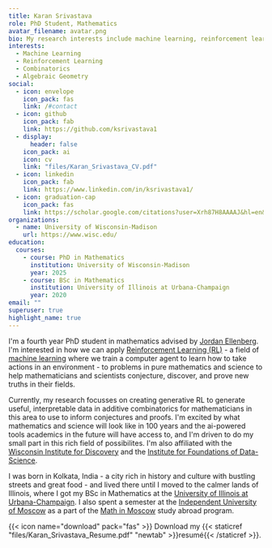 ```yaml
---
title: Karan Srivastava
role: PhD Student, Mathematics
avatar_filename: avatar.png
bio: My research interests include machine learning, reinforcement learning, combinatorics, and algebraic geometry
interests:
  - Machine Learning
  - Reinforcement Learning
  - Combinatorics
  - Algebraic Geometry
social:
  - icon: envelope
    icon_pack: fas
    link: /#contact
  - icon: github
    icon_pack: fab
    link: https://github.com/ksrivastava1
  - display:
      header: false
    icon_pack: ai
    icon: cv
    link: "files/Karan_Srivastava_CV.pdf" 
  - icon: linkedin
    icon_pack: fab
    link: https://www.linkedin.com/in/ksrivastava1/
  - icon: graduation-cap
    icon_pack: fas
    link: https://scholar.google.com/citations?user=Xrh87H8AAAAJ&hl=en&oi=sra
organizations:
  - name: University of Wisconsin-Madison
    url: https://www.wisc.edu/
education:
  courses:
    - course: PhD in Mathematics
      institution: University of Wisconsin-Madison
      year: 2025
    - course: BSc in Mathematics
      institution: University of Illinois at Urbana-Champaign
      year: 2020
email: ""
superuser: true
highlight_name: true
---
```

I'm a fourth year PhD student in mathematics advised by [Jordan Ellenberg](https://www.youtube.com/watch?v=kZTKuMBJP7Y). I'm interested in how we can apply [Reinforcement Learning (RL)](https://www.youtube.com/watch?v=zR11FLZ-O9M) - a field of [machine learning](https://www.youtube.com/watch?v=5q87K1WaoFI) where we train a computer agent to learn how to take actions in an environment - to problems in pure mathematics and science to help mathematicians and scientists conjecture, discover, and prove new truths in their fields. 

Currently, my research focusses on creating generative RL to generate useful, interpretable data in additive combinatorics for mathematicians in this area to use to inform conjectures and proofs. I'm excited by what mathematics and science will look like in 100 years and the ai-powered tools academics in the future will have access to, and I'm driven to do my small part in this rich field of possibilites. I'm also affiliated with the [Wisconsin Institute for Discovery](https://wid.wisc.edu/) and the [Institute for Foundations of Data-Science](https://ifds.info/).

I was born in Kolkata, India - a city rich in history and culture with bustling streets and great food - and lived there until I moved to the calmer lands of Illinois, where I got my BSc in Mathematics at the [University of Illinois at Urbana-Champaign](https://illinois.edu/). I also spent a semester at the [Independent University of Moscow](https://ium.mccme.ru/english/) as a part of the [Math in Moscow](https://mathinmoscow.org/) study abroad program.

{{< icon name="download" pack="fas" >}} Download my {{< staticref "files/Karan_Srivastava_Resume.pdf" "newtab" >}}resumé{{< /staticref >}}.